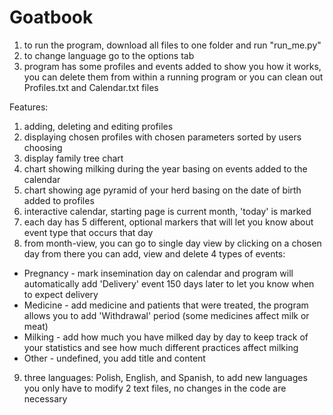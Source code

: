 # Goatbook
1. to run the program, download all files to one folder and run "run_me.py"
2. to change language go to the options tab
3. program has some profiles and events added to show you how it works, you can delete them from within a running program or you can clean out Profiles.txt and Calendar.txt files
    
Features:

1. adding, deleting and editing profiles
2. displaying chosen profiles with chosen parameters sorted by users choosing
3. display family tree chart
4. chart showing milking during the year basing on events added to the calendar
5. chart showing age pyramid of your herd basing on the date of birth added to profiles
6. interactive calendar, starting page is current month, 'today' is marked 
7. each day has 5 different, optional markers that will let you know about event type that occurs that day
8. from month-view, you can go to single day view by clicking on a chosen day from there you can add, view and delete 4 types of events:
 - Pregnancy - mark insemination day on calendar and program will automatically add 'Delivery' event 150 days later to let 
    you know when to expect delivery
 - Medicine - add medicine and patients that were treated, the program allows you to add 'Withdrawal' period 
    (some medicines affect milk or meat)
 - Milking - add how much you have milked day by day to keep track of your statistics and see how much different practices affect milking
 - Other - undefined, you add title and content
9. three languages: Polish, English, and Spanish, to add new languages you only have to modify 2 text files, no changes in the
  code are necessary 
